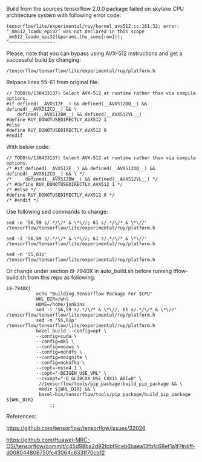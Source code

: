 Build from the sources tensorflow 2.0.0 package failed on skylake CPU architecture system with  following error code:
```
tensorflow/lite/experimental/ruy/kernel_avx512.cc:161:32: error: ‘_mm512_loadu_epi32’ was not declared in this scope
_mm512_loadu_epi32(&params.lhs_sums[row]));
^~~~~~~~~~~~~~~~~~
```
Please, note that you can bypass using AVX-512 instructions and get a successful build by changing:

`/tensorflow/tensorflow/lite/experimental/ruy/platform.h`

Relpace lines 55-61 from original file:
```
// TODO(b/138433137) Select AVX-512 at runtime rather than via compile options.
#if defined(__AVX512F__) && defined(__AVX512DQ__) && defined(__AVX512CD__) && \
    defined(__AVX512BW__) && defined(__AVX512VL__)
#define RUY_DONOTUSEDIRECTLY_AVX512 1
#else
#define RUY_DONOTUSEDIRECTLY_AVX512 0
#endif
```
With below code:
```
// TODO(b/138433137) Select AVX-512 at runtime rather than via compile options.
/* #if defined(__AVX512F__) && defined(__AVX512DQ__) && defined(__AVX512CD__) && \ */
/*     defined(__AVX512BW__) && defined(__AVX512VL__) */
/* #define RUY_DONOTUSEDIRECTLY_AVX512 1 */
/* #else */
#define RUY_DONOTUSEDIRECTLY_AVX512 0 */
/* #endif */
```
Use following sed commands to change:
```
sed -e '56,59 s/.*/\/* & \*\//; 61 s/.*/\/* & \*\//' /tensorflow/tensorflow/lite/experimental/ruy/platform.h

sed -i '56,59 s/.*/\/* & \*\//; 61 s/.*/\/* & \*\//' /tensorflow/tensorflow/lite/experimental/ruy/platform.h

sed -n '55,61p' /tensorflow/tensorflow/lite/experimental/ruy/platform.h
```

Or change under section i9-7940X in auto_build.sh before running tflow-build.sh from this repo as following:
```
i9-7940X)
           echo "Building Tensorflow Package For $CPU"
           WHL_DIR=/whl
           HOME=/home/jenkins
           sed -i '56,59 s/.*/\/* & \*\//; 61 s/.*/\/* & \*\//' /tensorflow/tensorflow/lite/experimental/ruy/platform.h
           sed -n '55,61p' /tensorflow/tensorflow/lite/experimental/ruy/platform.h
           bazel build --config=opt \
           --config=cuda \
           --config=mkl \
           --config=noaws \
           --config=nohdfs \
           --config=noignite \
           --config=nokafka \
           --copt=-msse4.1 \
           --copt="-DEIGEN_USE_VML" \
           --cxxopt="-D_GLIBCXX_USE_CXX11_ABI=0" \
            //tensorflow/tools/pip_package:build_pip_package && \
            mkdir ${WHL_DIR} && \
            bazel-bin/tensorflow/tools/pip_package/build_pip_package ${WHL_DIR}
                ;;
```

References:

https://github.com/tensorflow/tensorflow/issues/32026

https://github.com/Huawei-MRC-OSI/tensorflow/commit/c45d98ba2d92fcbf9ceb6baea13fbfc68ef1a1f7#diff-d008044806750fc43064c633ff70cb12

